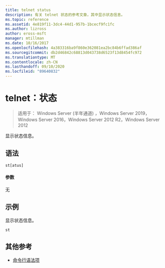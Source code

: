 ```yaml
---
title: telnet status
description: 有关 telnet 状态的参考文章，其中显示状态信息。
ms.topic: reference
ms.assetid: 4e819f11-3dc4-44d1-957b-1bcecf9fc1fc
ms.author: lizross
author: eross-msft
manager: mtillman
ms.date: 10/16/2017
ms.openlocfilehash: 4a383316ba9f860e362081ea2bc84b6ffad386af
ms.sourcegitcommit: db2d46842c68813d043738d6523f13d8454fc972
ms.translationtype: MT
ms.contentlocale: zh-CN
ms.lasthandoff: 09/10/2020
ms.locfileid: "89640832"
---
```

# <a name="telnet-status"></a>telnet：状态

> 适用于： Windows Server (半年通道) ，Windows Server 2019，Windows Server 2016，Windows Server 2012 R2，Windows Server 2012

显示状态信息。

## <a name="syntax"></a>语法
```
st[atus]
```
#### <a name="parameters"></a>参数
无
## <a name="examples"></a>示例
显示状态信息。
```
st
```
## <a name="additional-references"></a>其他参考
- [命令行语法项](command-line-syntax-key.md)
